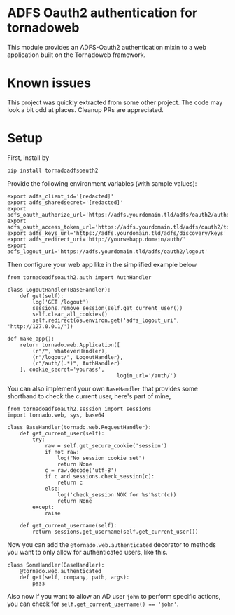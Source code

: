 # ADFS Oauth2 authentication for tornadoweb

This module provides an ADFS-Oauth2 authentication mixin to a web
application built on the Tornadoweb framework.

# Known issues

This project was quickly extracted from some other project. The code
may look a bit odd at places. Cleanup PRs are appreciated.

# Setup

First, install by

```
pip install tornadoadfsoauth2
```

Provide the following environment variables (with sample values):

```
export adfs_client_id='[redacted]'
export adfs_sharedsecret='[redacted]'
export adfs_oauth_authorize_url='https://adfs.yourdomain.tld/adfs/oauth2/authorize'
export adfs_oauth_access_token_url='https://adfs.yourdomain.tld/adfs/oauth2/token'
export adfs_keys_url='https://adfs.yourdomain.tld/adfs/discovery/keys'
export adfs_redirect_uri='http://yourwebapp.domain/auth/'
export adfs_logout_uri='https://adfs.yourdomain.tld/adfs/oauth2/logout'
```

Then configure your web app like in the simplified example below

```
from tornadoadfsoauth2.auth import AuthHandler

class LogoutHandler(BaseHandler):
    def get(self):
        log('GET /logout')
        sessions.remove_session(self.get_current_user())
        self.clear_all_cookies()
        self.redirect(os.environ.get('adfs_logout_uri', 'http://127.0.0.1/'))

def make_app():
    return tornado.web.Application([
        (r"/", WhateverHandler),
        (r"/logout/", LogoutHandler),
        (r"/auth/(.*)", AuthHandler)
    ], cookie_secret='yourass',
                                   login_url='/auth/')
```

You can also implement your own `BaseHandler` that provides some
shorthand to check the current user, here's part of mine,

```
from tornadoadfsoauth2.session import sessions
import tornado.web, sys, base64

class BaseHandler(tornado.web.RequestHandler):
    def get_current_user(self):
        try:
            raw = self.get_secure_cookie('session')
            if not raw:
                log("No session cookie set")
                return None
            c = raw.decode('utf-8')
            if c and sessions.check_session(c):
                return c
            else:
                log('check_session NOK for %s'%str(c))
                return None
        except:
            raise

    def get_current_username(self):
        return sessions.get_username(self.get_current_user())
```

Now you can add the `@tornado.web.authenticated` decorator to methods
you want to only allow for authenticated users, like this.

```
class SomeHandler(BaseHandler):
    @tornado.web.authenticated
    def get(self, company, path, args):
        pass
```

Also now if you want to allow an AD user `john` to perform specific
actions, you can check for `self.get_current_username() == 'john'`.

